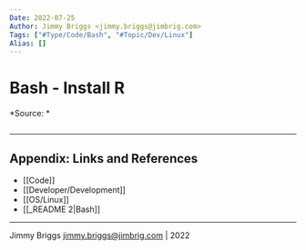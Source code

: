 ```yaml
---
Date: 2022-07-25
Author: Jimmy Briggs <jimmy.briggs@jimbrig.com>
Tags: ["#Type/Code/Bash", "#Topic/Dev/Linux"]
Alias: []
---
```


# Bash - Install R

*Source: *

```bash

```

***

## Appendix: Links and References

- [[Code]]
- [[Developer/Development]]
- [[OS/Linux]]
- [[_README 2|Bash]]

***

Jimmy Briggs <jimmy.briggs@jimbrig.com> | 2022